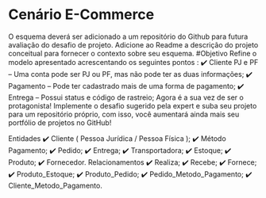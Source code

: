 # Cenário E-Commerce
O esquema deverá ser adicionado a um repositório do Github para futura avaliação do desafio de projeto. Adicione ao Readme a descrição do projeto conceitual para fornecer o contexto sobre seu esquema.
#Objetivo 
Refine o modelo apresentado acrescentando os seguintes pontos :
✔️ Cliente PJ e PF – Uma conta pode ser PJ ou PF, mas não pode ter as duas informações;
✔️ Pagamento – Pode ter cadastrado mais de uma forma de pagamento;
✔️ Entrega – Possui status e código de rastreio;
Agora é a sua vez de ser o protagonista! Implemente o desafio sugerido pela expert e suba seu projeto para um repositório próprio, com isso, você aumentará ainda mais seu portfólio de projetos no GitHub!

Entidades
✔️ Cliente ( Pessoa Jurídica / Pessoa Física );
✔️ Método Pagamento;
✔️ Pedido;
✔️ Entrega;
✔️ Transportadora;
✔️ Estoque;
✔️ Produto;
✔️ Fornecedor.
Relacionamentos
✔️ Realiza;
✔️ Recebe;
✔️ Fornece;
✔️ Produto_Estoque;
✔️ Produto_Pedido;
✔️ Pedido_Metodo_Pagamento;
✔️ Cliente_Metodo_Pagamento.
